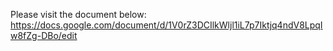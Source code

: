 Please visit the document below:
https://docs.google.com/document/d/1V0rZ3DCIlkWljl1iL7p7Iktjq4ndV8LpqIw8fZg-DBo/edit
